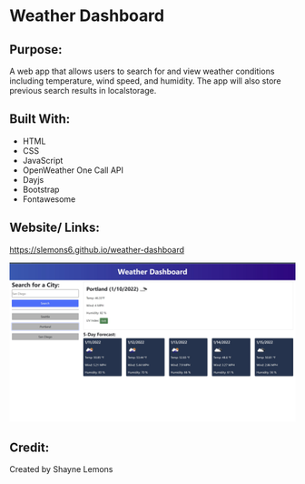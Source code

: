 # Weather Dashboard

## Purpose:
A web app that allows users to search for and view weather conditions including temperature, wind speed, and humidity.  The app will also store previous search results in localstorage.

## Built With:
* HTML 
* CSS 
* JavaScript
* OpenWeather One Call API
* Dayjs
* Bootstrap 
* Fontawesome 

## Website/ Links:

https://slemons6.github.io/weather-dashboard

<img src="./assets/images/screenshot.jpg" alt="Screenshot of Weather Dashboard website" />

## Credit:
Created by Shayne Lemons